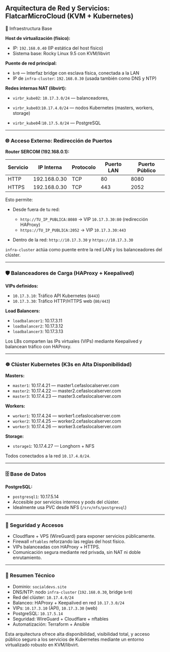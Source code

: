 ## Arquitectura de Red y Servicios: FlatcarMicroCloud (KVM + Kubernetes)

🧩 Infraestructura Base

**Host de virtualización (físico):**

* IP: `192.168.0.40` (IP estática del host físico)
* Sistema base: Rocky Linux 9.5 con KVM/libvirt

**Puente de red principal:**

* `br0` — Interfaz bridge con esclava física, conectada a la LAN
* IP de `infra-cluster`: `192.168.0.30` (usada también como DNS y NTP)

**Redes internas NAT (libvirt):**

* `virbr_kube02`: `10.17.3.0/24` — balanceadores,
* `virbr_kube03`:`10.17.4.0/24` — nodos Kubernetes (masters, workers, storage) &#x20;
* `virbr_kube0`4:`10.17.5.0/24` — PostgreSQL&#x20;

  &#x20;

---

### 🌐 Acceso Externo: Redirección de Puertos

**Router SERCOM (192.168.0.1):**

| Servicio | IP Interna   | Protocolo | Puerto LAN | Puerto Público |
| -------- | ------------ | --------- | ---------- | -------------- |
| HTTP     | 192.168.0.30 | TCP       | 80         | 8080           |
| HTTPS    | 192.168.0.30 | TCP       | 443        | 2052           |

Esto permite:

* Desde fuera de tu red:

  * `http://TU_IP_PUBLICA:8080` → VIP `10.17.3.30:80` (redirección HAProxy)
  * `https://TU_IP_PUBLICA:2052` → VIP `10.17.3.30:443`
* Dentro de la red: `http://10.17.3.30` y `https://10.17.3.30`

`infra-cluster` actúa como puente entre la red LAN y los balanceadores del clúster.

---

### 🛡️ Balanceadores de Carga (HAProxy + Keepalived)

**VIPs definidos:**

* `10.17.3.10`: Tráfico API Kubernetes (`6443`)
* `10.17.3.30`: Tráfico HTTP/HTTPS web (`80/443`)

**Load Balancers:**

* `loadbalancer1`: 10.17.3.11
* `loadbalancer2`: 10.17.3.12
* `loadbalancer3`: 10.17.3.13

Los LBs comparten las IPs virtuales (VIPs) mediante Keepalived y balancean tráfico con HAProxy.

---

### ☸️ Clúster Kubernetes (K3s en Alta Disponibilidad)

**Masters:**

* `master1`: 10.17.4.21 — master1.cefaslocalserver.com
* `master2`: 10.17.4.22 — master2.cefaslocalserver.com
* `master3`: 10.17.4.23 — master3.cefaslocalserver.com

**Workers:**

* `worker1`: 10.17.4.24 — worker1.cefaslocalserver.com
* `worker2`: 10.17.4.25 — worker2.cefaslocalserver.com
* `worker3`: 10.17.4.26 — worker3.cefaslocalserver.com

**Storage:**

* `storage1`: 10.17.4.27 — Longhorn + NFS

Todos conectados a la red `10.17.4.0/24`.

---

### 🗄️ Base de Datos

**PostgreSQL:**

* `postgresql1`: 10.17.5.14
* Accesible por servicios internos y pods del clúster.
* Idealmente usa PVC desde NFS (`/srv/nfs/postgresql`)

---

### 🔐 Seguridad y Accesos

* Cloudflare + VPS (WireGuard) para exponer servicios públicamente.
* Firewall `nftables` reforzando las reglas del host físico.
* VIPs balanceadas con HAProxy + HTTPS.
* Comunicación segura mediante red privada, sin NAT ni doble enrutamiento.

---

### 🧠 Resumen Técnico

* Dominio: `socialdevs.site`
* DNS/NTP: nodo `infra-cluster` (`192.168.0.30`, bridge `br0`)
* Red del clúster: `10.17.4.0/24`
* Balanceo: HAProxy + Keepalived en red `10.17.3.0/24`
* VIPs: `10.17.3.10` (API), `10.17.3.30` (web)
* PostgreSQL: `10.17.5.14`
* Seguridad: WireGuard + Cloudflare + nftables
* Automatización: Terraform + Ansible

Esta arquitectura ofrece alta disponibilidad, visibilidad total, y acceso público seguro a los servicios de Kubernetes mediante un entorno virtualizado robusto en KVM/libvirt.
